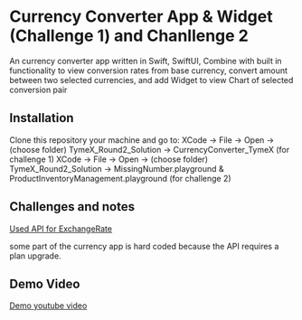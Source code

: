 # Currency Converter App & Widget (Challenge 1) and Chanllenge 2

An currency converter app written in Swift, SwiftUI, Combine with built in functionality to view conversion rates from base currency, convert amount between two selected currencies, and add Widget to view Chart of selected conversion pair

## Installation 

Clone this repository your machine and go to:
XCode -> File -> Open -> (choose folder) TymeX_Round2_Solution -> CurrencyConverter_TymeX (for challenge 1)
XCode -> File -> Open -> (choose folder) TymeX_Round2_Solution -> MissingNumber.playground & ProductInventoryManagement.playground (for challenge 2)

## Challenges and notes

[Used API for ExchangeRate](https://www.exchangerate-api.com/docs/overview)

some part of the currency app is hard coded because the API requires a plan upgrade.

## Demo Video
[Demo youtube video]("https://www.youtube.com/watch?v=M5vuWES3Xl8")
